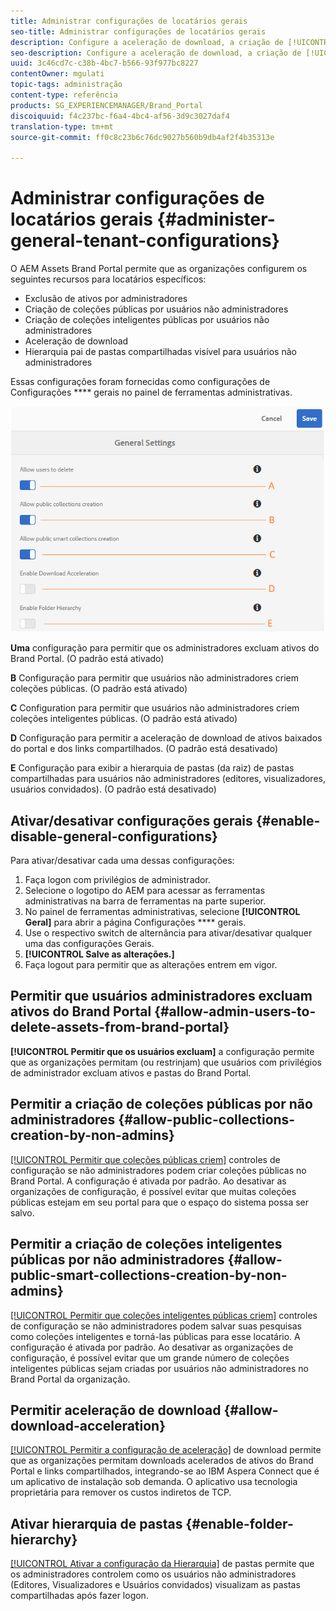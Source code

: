 ```yaml
---
title: Administrar configurações de locatários gerais
seo-title: Administrar configurações de locatários gerais
description: Configure a aceleração de download, a criação de [!UICONTROL coleções] públicas inteligentes, a criação de [!UICONTROL coleções] públicas e permita que os usuários administradores excluam ativos em locatários.
seo-description: Configure a aceleração de download, a criação de [!UICONTROL coleções] públicas inteligentes, a criação de [!UICONTROL coleções] públicas e permita que os usuários administradores excluam ativos em locatários.
uuid: 3c46cd7c-c38b-4bc7-b566-93f977bc8227
contentOwner: mgulati
topic-tags: administração
content-type: referência
products: SG_EXPERIENCEMANAGER/Brand_Portal
discoiquuid: f4c237bc-f6a4-4bc4-af56-3d9c3027daf4
translation-type: tm+mt
source-git-commit: ff0c8c23b6c76dc9027b560b9db4af2f4b35313e

---
```



# Administrar configurações de locatários gerais {#administer-general-tenant-configurations}

O AEM Assets Brand Portal permite que as organizações configurem os seguintes recursos para locatários específicos:

* Exclusão de ativos por administradores
* Criação de coleções públicas por usuários não administradores
* Criação de coleções inteligentes públicas por usuários não administradores
* Aceleração de download
* Hierarquia pai de pastas compartilhadas visível para usuários não administradores

Essas configurações foram fornecidas como configurações de Configurações **** gerais no painel de ferramentas administrativas.

![](assets/general-configs.png)

**Uma** configuração para permitir que os administradores excluam ativos do Brand Portal. (O padrão está ativado)

**B** Configuração para permitir que usuários não administradores criem coleções públicas. (O padrão está ativado)

**C** Configuration para permitir que usuários não administradores criem coleções inteligentes públicas. (O padrão está ativado)

**D** Configuração para permitir a aceleração de download de ativos baixados do portal e dos links compartilhados. (O padrão está desativado)

**E** Configuração para exibir a hierarquia de pastas (da raiz) de pastas compartilhadas para usuários não administradores (editores, visualizadores, usuários convidados). (O padrão está desativado)

## Ativar/desativar configurações gerais {#enable-disable-general-configurations}

Para ativar/desativar cada uma dessas configurações:

1. Faça logon com privilégios de administrador.
1. Selecione o logotipo do AEM para acessar as ferramentas administrativas na barra de ferramentas na parte superior.
1. No painel de ferramentas administrativas, selecione **[!UICONTROL Geral]** para abrir a página Configurações **** gerais.
1. Use o respectivo switch de alternância para ativar/desativar qualquer uma das configurações Gerais.
1. **[!UICONTROL Salve as alterações.]**
1. Faça logout para permitir que as alterações entrem em vigor.

## Permitir que usuários administradores excluam ativos do Brand Portal {#allow-admin-users-to-delete-assets-from-brand-portal}

**[!UICONTROL Permitir que os usuários excluam]** a configuração permite que as organizações permitam (ou restrinjam) que usuários com privilégios de administrador excluam ativos e pastas do Brand Portal.

## Permitir a criação de coleções públicas por não administradores {#allow-public-collections-creation-by-non-admins}

[[!UICONTROL Permitir que coleções públicas criem]](../using/brand-portal-share-collection.md#main-pars-text-1915052376) controles de configuração se não administradores podem criar coleções públicas no Brand Portal. A configuração é ativada por padrão. Ao desativar as organizações de configuração, é possível evitar que muitas coleções públicas estejam em seu portal para que o espaço do sistema possa ser salvo.

## Permitir a criação de coleções inteligentes públicas por não administradores {#allow-public-smart-collections-creation-by-non-admins}

[[!UICONTROL Permitir que coleções inteligentes públicas criem]](../using/brand-portal-searching.md#main-pars-header-500620467) controles de configuração se não administradores podem salvar suas pesquisas como coleções inteligentes e torná-las públicas para esse locatário. A configuração é ativada por padrão. Ao desativar as organizações de configuração, é possível evitar que um grande número de coleções inteligentes públicas sejam criadas por usuários não administradores no Brand Portal da organização.

## Permitir aceleração de download {#allow-download-acceleration}

[[!UICONTROL Permitir a configuração de aceleração]](../using/accelerated-download.md) de download permite que as organizações permitam downloads acelerados de ativos do Brand Portal e links compartilhados, integrando-se ao IBM Aspera Connect que é um aplicativo de instalação sob demanda. O aplicativo usa tecnologia proprietária para remover os custos indiretos de TCP.

## Ativar hierarquia de pastas {#enable-folder-hierarchy}

[[!UICONTROL Ativar a configuração da Hierarquia]](../using/brand-portal-sharing-folders.md#non-admin-user-access-to-shared-folders) de pastas permite que os administradores controlem como os usuários não administradores (Editores, Visualizadores e Usuários convidados) visualizam as pastas compartilhadas após fazer logon.
